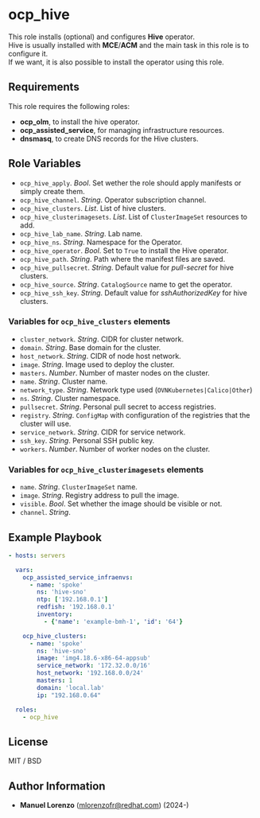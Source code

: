 # ocp_hive
This role installs (optional) and configures **Hive** operator.  
Hive is usually installed with **MCE**/**ACM** and the main task in this role is to configure it.  
If we want, it is also possible to install the operator using this role.  

## Requirements
This role requires the following roles:
* **ocp_olm**, to install the hive operator.
* **ocp_assisted_service**, for managing infrastructure resources.
* **dnsmasq**, to create DNS records for the Hive clusters.

## Role Variables
* `ocp_hive_apply`. _Bool_. Set wether the role should apply manifests or simply create them.
* `ocp_hive_channel`. _String_. Operator subscription channel.
* `ocp_hive_clusters`. _List_. List of hive clusters.
* `ocp_hive_clusterimagesets`. _List_. List of `ClusterImageSet` resources to add.
* `ocp_hive_lab_name`. _String_. Lab name.
* `ocp_hive_ns`. _String_. Namespace for the Operator.
* `ocp_hive_operator`. _Bool_. Set to `True` to install the Hive operator.
* `ocp_hive_path`. _String_. Path where the manifest files are saved.
* `ocp_hive_pullsecret`. _String_. Default value for _pull-secret_ for hive clusters.
* `ocp_hive_source`. _String_. `CatalogSource` name to get the operator.
* `ocp_hive_ssh_key`. _String_. Default value for _sshAuthorizedKey_ for hive clusters.

### Variables for `ocp_hive_clusters` elements
* `cluster_network`. _String_. CIDR for cluster network.
* `domain`. _String_. Base domain for the cluster.
* `host_network`. _String_. CIDR of node host network.
* `image`. _String_. Image used to deploy the cluster.
* `masters`. _Number_. Number of master nodes on the cluster.
* `name`. _String_. Cluster name.
* `network_type`. _String_. Network type used (`OVNKubernetes|Calico|Other`)
* `ns`. _String_. Cluster namespace.
* `pullsecret`. _String_. Personal pull secret to access registries.
* `registry`. _String_. `ConfigMap` with configuration of the registries that the cluster will use.
* `service_network`. _String_. CIDR for service network.
* `ssh_key`. _String_. Personal SSH public key.
* `workers`. _Number_. Number of worker nodes on the cluster.

### Variables for `ocp_hive_clusterimagesets` elements
* `name`. _String_. `ClusterImageSet` name.
* `image`. _String_. Registry address to pull the image.
* `visible`. _Bool_. Set whether the image should be visible or not.
* `channel`. _String_. 

## Example Playbook
```yaml
- hosts: servers

  vars:
    ocp_assisted_service_infraenvs:
      - name: 'spoke'
        ns: 'hive-sno'
        ntp: ['192.168.0.1']
        redfish: '192.168.0.1'
        inventory:
          - {'name': 'example-bmh-1', 'id': '64'}

    ocp_hive_clusters:
      - name: 'spoke'
        ns: 'hive-sno'
        image: 'img4.18.6-x86-64-appsub'
        service_network: '172.32.0.0/16'
        host_network: '192.168.0.0/24'
        masters: 1
        domain: 'local.lab'
        ip: "192.168.0.64"

  roles:
    - ocp_hive
```

## License
MIT / BSD

## Author Information
 - **Manuel Lorenzo** (mlorenzofr@redhat.com) (2024-)
